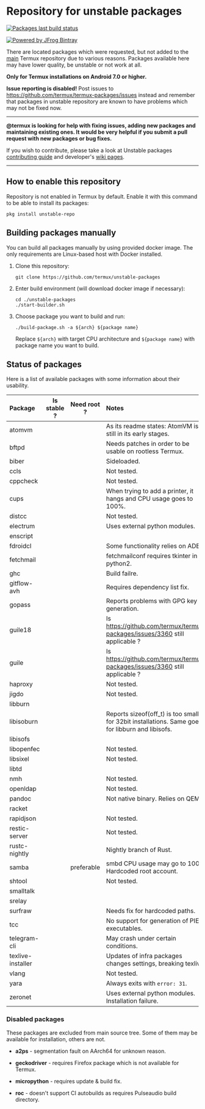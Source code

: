 # Repository for unstable packages

[![Packages last build status](https://github.com/termux/unstable-packages/workflows/Packages/badge.svg)](https://github.com/termux/unstable-packages/actions)

[![Powered by JFrog Bintray](./.github/static/powered-by-bintray.png)](https://bintray.com)

There are located packages which were requested, but not added to the
[main][termux-packages] Termux repository due to various reasons. Packages
available here may have lower quality, be unstable or not work at all.

**Only for Termux installations on Android 7.0 or higher.**

**Issue reporting is disabled!** Post issues to https://github.com/termux/termux-packages/issues
instead and remember that packages in unstable repository are known to
have problems which may not be fixed now.

***

**@termux is looking for help with fixing issues, adding new packages and maintaining
existing ones. It would be very helpful if you submit a pull request with new packages
or bug fixes.**

If you wish to contribute, please take a look at Unstable packages [contributing guide](./CONTRIBUTING.md)
and developer's [wiki pages](https://github.com/termux/termux-packages/wiki).

***

## How to enable this repository

Repository is not enabled in Termux by default. Enable it with this command to be
able to install its packages:
```
pkg install unstable-repo
```

## Building packages manually

You can build all packages manually by using provided docker image. The only
requirements are Linux-based host with Docker installed.

1. Clone this repository:
	```
	git clone https://github.com/termux/unstable-packages
	```

2. Enter build environment (will download docker image if necessary):
	```
	cd ./unstable-packages
	./start-builder.sh
	```

3. Choose package you want to build and run:
	```
	./build-package.sh -a ${arch} ${package name}
	```
	Replace `${arch}` with target CPU architecture and `${package name}` with
	package name you want to build.

## Status of packages

Here is a list of available packages with some information about their usability.

| Package           | Is stable ? | Need root ? | Notes                                            |
|:------------------|:-----------:|:-----------:|:-------------------------------------------------|
| atomvm            |             |             | As its readme states: AtomVM is still in its early stages. |
| bftpd             |             |             | Needs patches in order to be usable on rootless Termux. |
| biber             |             |             | Sideloaded.                                      |
| ccls              |             |             | Not tested.                                      |
| cppcheck          |             |             | Not tested.                                      |
| cups              |             |             | When trying to add a printer, it hangs and CPU usage goes to 100%. |
| distcc            |             |             | Not tested.                                      |
| electrum          |             |             | Uses external python modules.                    |
| enscript          |             |             |                                                  |
| fdroidcl          |             |             | Some functionality relies on ADB.                |
| fetchmail         |             |             | fetchmailconf requires tkinter in python2.       |
| ghc               |             |             | Build failre.                                    |
| gitflow-avh       |             |             | Requires dependency list fix.                    |
| gopass            |             |             | Reports problems with GPG key generation.        |
| guile18           |             |             | Is https://github.com/termux/termux-packages/issues/3360 still applicable ? |
| guile             |             |             | Is https://github.com/termux/termux-packages/issues/3360 still applicable ? |
| haproxy           |             |             | Not tested.                                      |
| jigdo             |             |             | Not tested.                                      |
| libburn           |             |             |                                                  |
| libisoburn        |             |             | Reports sizeof(off_t) is too small for 32bit installations. Same goes for libburn and libisofs. |
| libisofs          |             |             |                                                  |
| libopenfec        |             |             | Not tested.                                      |
| libsixel          |             |             | Not tested.                                      |
| libtd             |             |             |                                                  |
| nmh               |             |             | Not tested.                                      |
| openldap          |             |             | Not tested.                                      |
| pandoc            |             |             | Not native binary. Relies on QEMU.               |
| racket            |             |             |                                                  |
| rapidjson         |             |             | Not tested.                                      |
| restic-server     |             |             | Not tested.                                      |
| rustc-nightly     |             |             | Nightly branch of Rust.                          |
| samba             |             | preferable  | smbd CPU usage may go to 100%. Hardcoded root account. |
| shtool            |             |             | Not tested.                                      |
| smalltalk         |             |             |                                                  |
| srelay            |             |             |                                                  |
| surfraw           |             |             | Needs fix for hardcoded paths.                   |
| tcc               |             |             | No support for generation of PIE executables.    |
| telegram-cli      |             |             | May crash under certain conditions.              |
| texlive-installer |             |             | Updates of infra packages changes settings, breaking texlive |
| vlang             |             |             | Not tested.                                      |
| yara              |             |             | Always exits with `error: 31`.                   |
| zeronet           |             |             | Uses external python modules. Installation failure. |

### Disabled packages

These packages are excluded from main source tree. Some of them may be available for installation, others are not.

- **a2ps** - segmentation fault on AArch64 for unknown reason.

- **geckodriver** - requires Firefox package which is not available for Termux.

- **micropython** - requires update & build fix.

- **roc** - doesn't support CI autobuilds as requires Pulseaudio build directory.


[termux-packages]: <https://github.com/termux/termux-packages>
